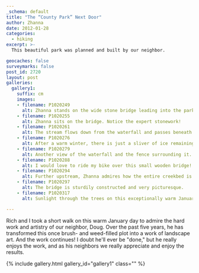 ```yaml
---
_schema: default
title: "The “County Park” Next Door"
author: Zhanna
date: 2012-01-28
categories:
  - hiking
excerpt: >- 
  This beautiful park was planned and built by our neighbor. 

geocaches: false
surveymarks: false
post_id: 2720
layout: post
galleries:
  gallery1:
    suffix: cm
    images:
    - filename: P1020249
      alt: Zhanna stands on the wide stone bridge leading into the park.
    - filename: P1020255
      alt: Zhanna sits on the bridge. Notice the expert stonework!
    - filename: P1020261
      alt: The stream flows down from the waterfall and passes beneath the wide stone bridge. 
    - filename: P1020276
      alt: After a warm winter, there is just a sliver of ice remaining near this small waterfall.  
    - filename: P1020279
      alt: Another view of the waterfall and the fence surrounding it.
    - filename: P1020288
      alt: I would love to ride my bike over this small wooden bridge! 
    - filename: P1020294
      alt: Further upstream, Zhanna admires how the entire creekbed is lined with coping stones.
    - filename: P1020297
      alt: The bridge is sturdily constructed and very picturesque.
    - filename: P1020317
      alt: Sunlight through the trees on this exceptionally warm January day. 

---
```


Rich and I took a short walk on this warm January day to admire the hard work and artistry of our neighbor, Doug.  Over the past five years, he has transformed this once brush- and weed-filled plot into a work of landscape art.  And the work continues!  I doubt he'll ever be "done," but he really enjoys the work, and as his neighbors we really appreciate and enjoy the results.

{% include gallery.html gallery_id="gallery1" class="" %}